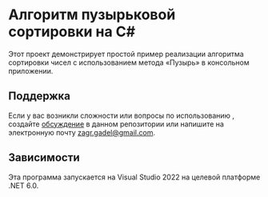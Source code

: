 # Алгоритм пузырьковой сортировки на C#
Этот проект демонстрирует простой пример реализации алгоритма сортировки чисел с использованием метода «Пузырь» в консольном приложении.

## Поддержка
Если у вас возникли сложности или вопросы по использованию , создайте 
[обсуждение](https://github.com/BagmanG/Bubble-Sort/issues/new) в данном репозитории или напишите на электронную почту <zagr.gadel@gmail.com>.

## Зависимости
Эта программа запускается на Visual Studio 2022 на целевой платформе .NET 6.0.
